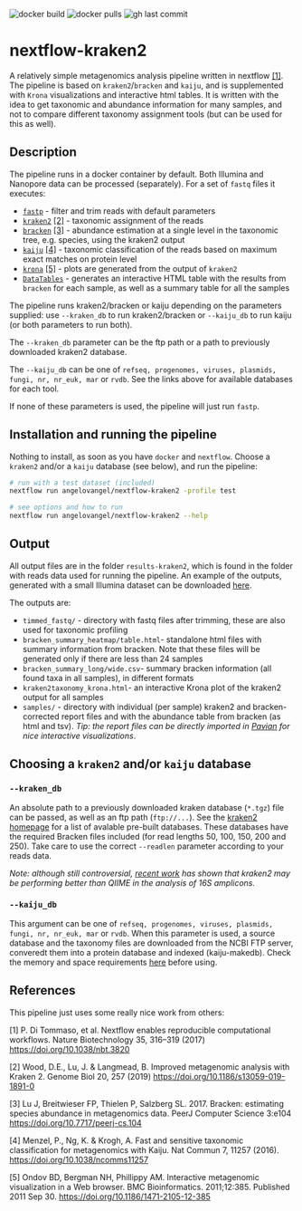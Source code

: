 ![docker build](https://img.shields.io/docker/cloud/build/aangeloo/kraken2?style=flat-square)
![docker pulls](https://img.shields.io/docker/pulls/aangeloo/kraken2?style=flat-square)
![gh last commit](https://img.shields.io/github/last-commit/angelovangel/nextflow-kraken2?style=flat-square)
# nextflow-kraken2

A relatively simple metagenomics analysis pipeline written in nextflow [[1]](#1). The pipeline is based on `kraken2`/`bracken` and `kaiju`, and is supplemented with `Krona` visualizations and interactive html tables. It is written with the idea to get taxonomic and abundance information for many samples, and not to compare different taxonomy assignment tools (but can be used for this as well).

## Description

The pipeline runs in a docker container by default. Both Illumina and Nanopore data can be processed (separately). For a set of `fastq` files it executes:

- [`fastp`](https://github.com/OpenGene/fastp) - filter and trim reads with default parameters
- [`kraken2`](http://ccb.jhu.edu/software/kraken2/) [[2]](#2) - taxonomic assignment of the reads 
- [`bracken`](http://ccb.jhu.edu/software/bracken/) [[3]](#3) - abundance estimation at a single level in the taxonomic tree, e.g. species, using the kraken2 output
- [`kaiju`](https://github.com/bioinformatics-centre/kaiju) [[4]](#4) - taxonomic classification of the reads based on maximum exact matches on protein level
- [`krona`](https://github.com/marbl/Krona/wiki) [[5]](#5) - plots are generated from the output of `kraken2`
- [`DataTables`](https://datatables.net/) - generates an interactive HTML table with the results from `bracken` for each sample, as well as a summary table for all the samples

The pipeline runs kraken2/bracken or kaiju depending on the parameters supplied: use `--kraken_db` to run kraken2/bracken or `--kaiju_db` to run kaiju (or both parameters to run both).

The `--kraken_db` parameter can be the ftp path or a path to previously downloaded kraken2 database. 

The `--kaiju_db` can be one of `refseq, progenomes, viruses, plasmids, fungi, nr, nr_euk, mar` or `rvdb`. See the links above for available databases for each tool.

If none of these parameters is used, the pipeline will just run  `fastp`.

## Installation and running the pipeline

Nothing to install, as soon as you have `docker` and `nextflow`. Choose a `kraken2` and/or a `kaiju` database (see below), and run the pipeline:

```bash
# run with a test dataset (included)
nextflow run angelovangel/nextflow-kraken2 -profile test

# see options and how to run
nextflow run angelovangel/nextflow-kraken2 --help

```


## Output

All output files are in the folder `results-kraken2`, which is found in the folder with reads data used for running the pipeline. An example of the outputs, generated with a small Illumina dataset can be downloaded [here](https://www.dropbox.com/s/z6ditk7xsyw9wo4/results-kraken2.zip?dl=0).

The outputs are:

- `timmed_fastq/` - directory with fastq files after trimming, these are also used for taxonomic profiling
- `bracken_summary_heatmap/table.html`- standalone html files with summary information from bracken. Note that these files will be generated only if there are less than 24 samples
- `bracken_summary_long/wide.csv`- summary bracken information (all found taxa in all samples), in different formats
- `kraken2taxonomy_krona.html`-  an interactive Krona plot of the kraken2 output for all samples
- `samples/` - directory with individual (per sample) kraken2 and bracken-corrected report files and with the abundance table from bracken (as html and tsv). *Tip: the report files can be directly imported in [Pavian](https://github.com/fbreitwieser/pavian) for nice interactive visualizations*.

## Choosing a `kraken2` and/or `kaiju` database

### `--kraken_db`
An absolute path to a previously downloaded kraken database (`*.tgz`) file can be passed, as well as an ftp path (`ftp://...`). See the [kraken2 homepage](https://ccb.jhu.edu/software/kraken2/index.shtml?t=downloads) for a list of avalable pre-built databases. These databases have the required Bracken files included (for read lengths 50, 100, 150, 200 and 250). Take care to use the correct `--readlen` parameter according to your reads data.

*Note: although still controversial, [recent work](https://www.biorxiv.org/content/10.1101/2020.03.27.012047v1) has shown that kraken2 may be performing better than QIIME in the analysis of 16S amplicons.*

### `--kaiju_db`
This argument can be one of `refseq, progenomes, viruses, plasmids, fungi, nr, nr_euk, mar` or `rvdb`. When this parameter is used, a source database and the taxonomy files are downloaded from the NCBI FTP server, converedt them into a protein database and indexed (kaiju-makedb). Check the memory and space requirements [here](https://github.com/bioinformatics-centre/kaiju#creating-the-reference-database-and-index) before using.

## References

This pipeline just uses some really nice work from others:


<a id="1">[1]</a> 
P. Di Tommaso, et al. Nextflow enables reproducible computational workflows. Nature Biotechnology 35, 316–319 (2017) https://doi.org/10.1038/nbt.3820

<a id="2">[2]</a> 
Wood, D.E., Lu, J. & Langmead, B. Improved metagenomic analysis with Kraken 2. Genome Biol 20, 257 (2019) https://doi.org/10.1186/s13059-019-1891-0

<a id="3">[3]</a> 
Lu J, Breitwieser FP, Thielen P, Salzberg SL. 2017. Bracken: estimating species abundance in metagenomics data. PeerJ Computer Science 3:e104 https://doi.org/10.7717/peerj-cs.104

<a id="4">[4]</a> 
Menzel, P., Ng, K. & Krogh, A. Fast and sensitive taxonomic classification for metagenomics with Kaiju. Nat Commun 7, 11257 (2016). https://doi.org/10.1038/ncomms11257

<a id="5">[5]</a> 
Ondov BD, Bergman NH, Phillippy AM. Interactive metagenomic visualization in a Web browser. BMC Bioinformatics. 2011;12:385. Published 2011 Sep 30. https://doi.org/10.1186/1471-2105-12-385